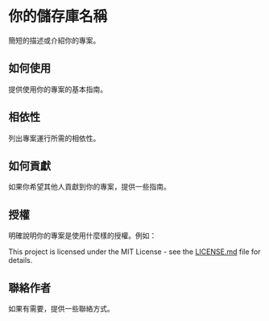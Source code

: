 # 你的儲存庫名稱

簡短的描述或介紹你的專案。

## 如何使用

提供使用你的專案的基本指南。

## 相依性

列出專案運行所需的相依性。

## 如何貢獻

如果你希望其他人貢獻到你的專案，提供一些指南。

## 授權

明確說明你的專案是使用什麼樣的授權。例如：

This project is licensed under the MIT License - see the [LICENSE.md](LICENSE.md) file for details.

## 聯絡作者

如果有需要，提供一些聯絡方式。
